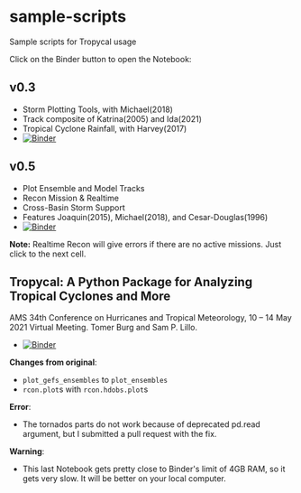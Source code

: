 # sample-scripts
Sample scripts for Tropycal usage

Click on the Binder button to open the Notebook:

## v0.3
- Storm Plotting Tools, with Michael(2018)
- Track composite of Katrina(2005) and Ida(2021)
- Tropical Cyclone Rainfall, with Harvey(2017)
- [![Binder](https://mybinder.org/badge_logo.svg)](https://mybinder.org/v2/gh/lisaleorelowe/sample-scripts/HEAD?labpath=tropycal_v0.3_sample.ipynb)

## v0.5
- Plot Ensemble and Model Tracks
- Recon Mission & Realtime
- Cross-Basin Storm Support
- Features Joaquin(2015), Michael(2018), and Cesar-Douglas(1996)
- [![Binder](https://mybinder.org/badge_logo.svg)](https://mybinder.org/v2/gh/lisaleorelowe/sample-scripts/HEAD?labpath=tropycal_v0.5_sample.ipynb)

**Note:** Realtime Recon will give errors if there are no active missions.  Just click to the next cell.


## Tropycal: A Python Package for Analyzing Tropical Cyclones and More
AMS 34th Conference on Hurricanes and Tropical Meteorology, 10 – 14 May 2021 Virtual Meeting. Tomer Burg and Sam P. Lillo.
- [![Binder](https://mybinder.org/badge_logo.svg)](https://mybinder.org/v2/gh/lisaleorelowe/sample-scripts/HEAD?labpath=AMS_Tropical_Talk.ipynb)

**Changes from original**:
- `plot_gefs_ensembles` to `plot_ensembles`
- `rcon.plot`s with `rcon.hdobs.plot`s

**Error**:
- The tornados parts do not work because of deprecated pd.read argument, but I submitted a pull request with the fix.

**Warning**:
- This last Notebook gets pretty close to Binder's limit of 4GB RAM, so it gets very slow.  It will be better on your local computer. 
